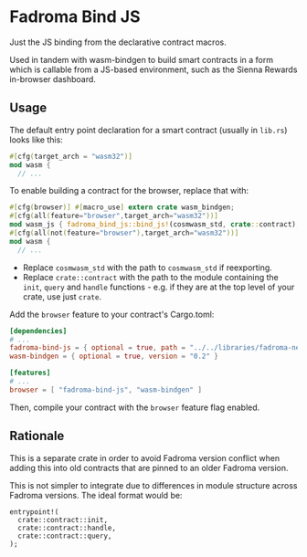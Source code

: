 # Fadroma Bind JS

Just the JS binding from the declarative contract macros.

Used in tandem with wasm-bindgen to build smart contracts
in a form which is callable from a JS-based environment,
such as the Sienna Rewards in-browser dashboard.

## Usage

The default entry point declaration for a smart contract
(usually in `lib.rs`) looks like this:

```rust
#[cfg(target_arch = "wasm32")]
mod wasm {
  // ...
```

To enable building a contract for the browser, replace that with:

```rust
#[cfg(browser)] #[macro_use] extern crate wasm_bindgen;
#[cfg(all(feature="browser",target_arch="wasm32"))]
mod wasm_js { fadroma_bind_js::bind_js!(cosmwasm_std, crate::contract); }
#[cfg(all(not(feature="browser"),target_arch="wasm32"))]
mod wasm {
  // ...
```

* Replace `cosmwasm_std` with the path to `cosmwasm_std` if reexporting.
* Replace `crate::contract` with the path to the module containing the
  `init`, `query` and `handle` functions - e.g. if they are at
  the top level of your crate, use just `crate`.

Add the `browser` feature to your contract's Cargo.toml:

```toml
[dependencies]
# ...
fadroma-bind-js = { optional = true, path = "../../libraries/fadroma-next/bind-js" }
wasm-bindgen = { optional = true, version = "0.2" }

[features]
# ...
browser = [ "fadroma-bind-js", "wasm-bindgen" ]
```

Then, compile your contract with the `browser` feature flag enabled.

## Rationale

This is a separate crate in order to avoid Fadroma version conflict
when adding this into old contracts that are pinned to an older
Fadroma version.

This is not simpler to integrate due to differences in module structure
across Fadroma versions. The ideal format would be:

```
entrypoint!(
  crate::contract::init,
  crate::contract::handle,
  crate::contract::query,
);
```
